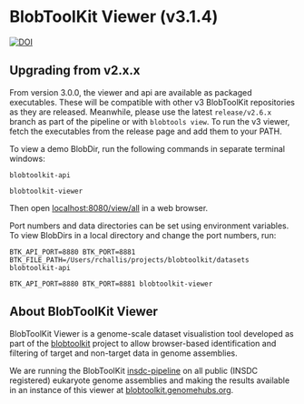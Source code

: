 # BlobToolKit Viewer (v3.1.4)

[![DOI](https://zenodo.org/badge/DOI/10.5281/zenodo.1134794.svg)](https://doi.org/10.5281/zenodo.1134794)

## Upgrading from v2.x.x

From version 3.0.0, the viewer and api are available as packaged executables. These will be compatible with other v3 BlobToolKit repositories as they are released. Meanwhile, please use the latest `release/v2.6.x` branch as part of the pipeline or with `blobtools view`. To run the v3 viewer, fetch the executables from the release page and add them to your PATH.

To view a demo BlobDir, run the following commands in separate terminal windows:

```
blobtoolkit-api
```

```
blobtoolkit-viewer
```

Then open [localhost:8080/view/all](http://localhost:8080/view/all) in a web browser.

Port numbers and data directories can be set using environment variables. To view BlobDirs in a local directory and change the port numbers, run:

```
BTK_API_PORT=8880 BTK_PORT=8881 BTK_FILE_PATH=/Users/rchallis/projects/blobtoolkit/datasets blobtoolkit-api

BTK_API_PORT=8880 BTK_PORT=8881 blobtoolkit-viewer
```

## About BlobToolKit Viewer

BlobToolKit Viewer is a genome-scale dataset visualistion tool developed as part of the [blobtoolkit](https://blobtoolkit.genomehubs.org) project to allow browser-based identification and filtering of target and non-target data in genome assemblies.

We are running the BlobToolKit [insdc-pipeline](https://github.com/blobtoolkit/insdc-pipeline) on all public (INSDC registered) eukaryote genome assemblies and making the results available in an instance of this viewer at [blobtoolkit.genomehubs.org](https://blobtoolkit.genomehubs.org/view/).
